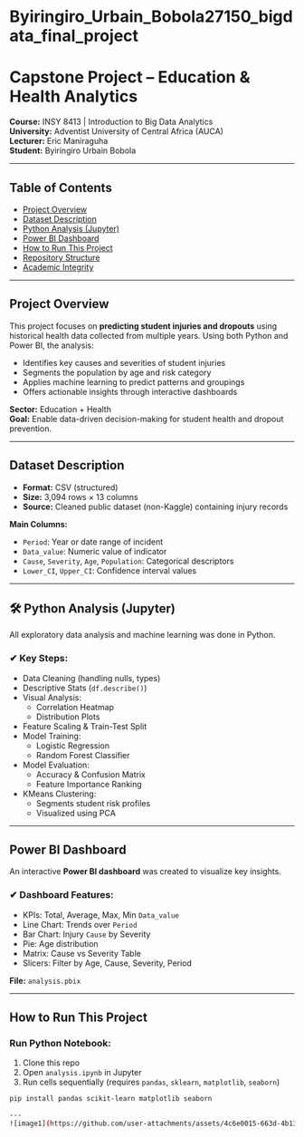 # Byiringiro_Urbain_Bobola27150_bigdata_final_project

#  Capstone Project – Education & Health Analytics  
**Course:** INSY 8413 | Introduction to Big Data Analytics  
**University:** Adventist University of Central Africa (AUCA)  
**Lecturer:** Eric Maniraguha  
**Student:** Byiringiro Urbain Bobola  

---

##  Table of Contents

- [ Project Overview](#project-overview)
- [ Dataset Description](#dataset-description)
- [ Python Analysis (Jupyter)](#python-analysis-jupyter)
- [ Power BI Dashboard](#power-bi-dashboard)
- [ How to Run This Project](#how-to-run-this-project)
- [ Repository Structure](#repository-structure)
- [ Academic Integrity](#academic-integrity)

---

##  Project Overview

This project focuses on **predicting student injuries and dropouts** using historical health data collected from multiple years. Using both Python and Power BI, the analysis:
- Identifies key causes and severities of student injuries
- Segments the population by age and risk category
- Applies machine learning to predict patterns and groupings
- Offers actionable insights through interactive dashboards

**Sector:** Education + Health  
**Goal:** Enable data-driven decision-making for student health and dropout prevention.

---

##  Dataset Description

- **Format:** CSV (structured)
- **Size:** 3,094 rows × 13 columns
- **Source:** Cleaned public dataset (non-Kaggle) containing injury records

**Main Columns:**
- `Period`: Year or date range of incident
- `Data_value`: Numeric value of indicator
- `Cause`, `Severity`, `Age`, `Population`: Categorical descriptors
- `Lower_CI`, `Upper_CI`: Confidence interval values

---

## 🛠 Python Analysis (Jupyter)

All exploratory data analysis and machine learning was done in Python.

### ✔ Key Steps:
- Data Cleaning (handling nulls, types)
- Descriptive Stats (`df.describe()`)
- Visual Analysis:
  - Correlation Heatmap
  - Distribution Plots
- Feature Scaling & Train-Test Split
- Model Training:
  - Logistic Regression
  - Random Forest Classifier
- Model Evaluation:
  - Accuracy & Confusion Matrix
  - Feature Importance Ranking
- KMeans Clustering:
  - Segments student risk profiles
  - Visualized using PCA

---

##  Power BI Dashboard

An interactive **Power BI dashboard** was created to visualize key insights.

### ✔ Dashboard Features:
- KPIs: Total, Average, Max, Min `Data_value`
- Line Chart: Trends over `Period`
- Bar Chart: Injury `Cause` by Severity
- Pie: Age distribution
- Matrix: Cause vs Severity Table
- Slicers: Filter by Age, Cause, Severity, Period

**File:** `analysis.pbix`

---

##  How to Run This Project

###  Run Python Notebook:
1. Clone this repo
2. Open `analysis.ipynb` in Jupyter
3. Run cells sequentially (requires `pandas`, `sklearn`, `matplotlib`, `seaborn`)

```bash
pip install pandas scikit-learn matplotlib seaborn

---
![image1](https://github.com/user-attachments/assets/4c6e0015-663d-4b13-9d0e-d51805006f6a)

